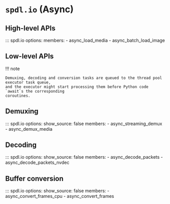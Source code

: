 # ``spdl.io`` (Async)

## High-level APIs

::: spdl.io
    options:
      members:
      - async_load_media
      - async_batch_load_image

## Low-level APIs

!!! note

    Demuxing, decoding and conversion tasks are queued to the thread pool executor task queue,
    and the executor might start processing them before Python code `await`s the corresponding
    coroutines.

## Demuxing

::: spdl.io
    options:
      show_source: false
      members:
      - async_streaming_demux
      - async_demux_media

## Decoding

::: spdl.io
    options:
      show_source: false
      members:
      - async_decode_packets
      - async_decode_packets_nvdec

## Buffer conversion

::: spdl.io
    options:
      show_source: false
      members:
      - async_convert_frames_cpu
      - async_convert_frames
